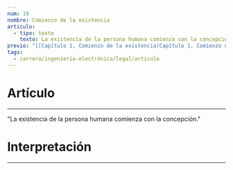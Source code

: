```yaml
---
num: 19
nombre: Comienzo de la existencia
articulo:
  - tipo: texto
    texto: La existencia de la persona humana comienza con la concepción.
previo: "[[Capítulo 1, Comienzo de la existencia|Capítulo 1, Comienzo de la existencia]]"
tags:
  - carrera/ingeniería-electrónica/legal/articulo
---
```

# Artículo
---
"La existencia de la persona humana comienza con la concepción."

# Interpretación
---
